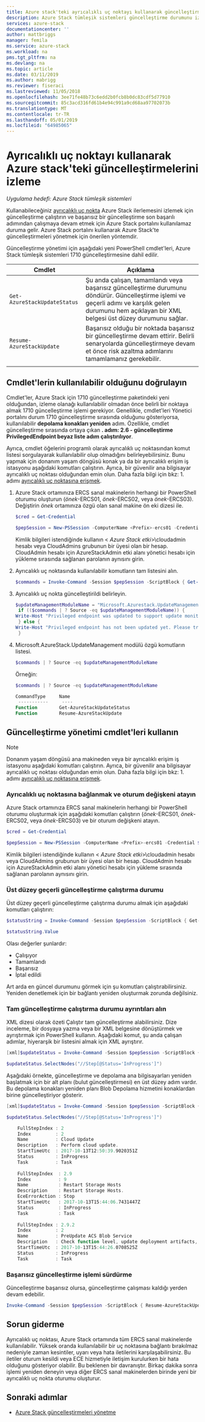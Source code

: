 ```yaml
---
title: Azure stack'teki ayrıcalıklı uç noktayı kullanarak güncelleştirmeleri izleyin | Microsoft Docs
description: Azure Stack tümleşik sistemleri güncelleştirme durumunu izlemek için ayrıcalıklı uç noktası kullanmayı öğrenin.
services: azure-stack
documentationcenter: ''
author: mattbriggs
manager: femila
ms.service: azure-stack
ms.workload: na
pms.tgt_pltfrm: na
ms.devlang: na
ms.topic: article
ms.date: 03/11/2019
ms.author: mabrigg
ms.reviewer: fiseraci
ms.lastreviewed: 11/05/2018
ms.openlocfilehash: 3ee71fe48b73c6edd2b0fcb8b0dc83cdf5d77910
ms.sourcegitcommit: 85c3acd316fd61b4e94c991a9cd68aa97702073b
ms.translationtype: MT
ms.contentlocale: tr-TR
ms.lasthandoff: 05/01/2019
ms.locfileid: "64985065"
---
```

# <a name="monitor-updates-in-azure-stack-using-the-privileged-endpoint"></a>Ayrıcalıklı uç noktayı kullanarak Azure stack'teki güncelleştirmelerini izleme

*Uygulama hedefi: Azure Stack tümleşik sistemleri*

Kullanabileceğiniz [ayrıcalıklı uç nokta](azure-stack-privileged-endpoint.md) Azure Stack ilerlemesini izlemek için güncelleştirme çalıştırın ve başarısız bir güncelleştirme son başarılı adımından çalışmaya devam etmek için Azure Stack portalını kullanılamaz duruma gelir.  Azure Stack portalını kullanarak Azure Stack'te güncelleştirmeleri yönetmek için önerilen yöntemdir.

Güncelleştirme yönetimi için aşağıdaki yeni PowerShell cmdlet'leri, Azure Stack tümleşik sistemleri 1710 güncelleştirmesine dahil edilir.

| Cmdlet  | Açıklama  |
|---------|---------|
| `Get-AzureStackUpdateStatus` | Şu anda çalışan, tamamlandı veya başarısız güncelleştirme durumunu döndürür. Güncelleştirme işlemi ve geçerli adımı ve karşılık gelen durumunu hem açıklayan bir XML belgesi üst düzey durumunu sağlar. |
| `Resume-AzureStackUpdate` | Başarısız olduğu bir noktada başarısız bir güncelleştirme devam ettirir. Belirli senaryolarda güncelleştirmeye devam et önce risk azaltma adımlarını tamamlamanız gerekebilir.         |
| | |

## <a name="verify-the-cmdlets-are-available"></a>Cmdlet'lerin kullanılabilir olduğunu doğrulayın
Cmdlet'ler, Azure Stack için 1710 güncelleştirme paketindeki yeni olduğundan, izleme olanağı kullanılabilir olmadan önce belirli bir noktaya almak 1710 güncelleştirme işlemi gerekiyor. Genellikle, cmdlet'leri Yönetici portalını durum 1710 güncelleştirme sırasında olduğunu gösteriyorsa, kullanılabilir **depolama konakları yeniden** adım. Özellikle, cmdlet güncelleştirme sırasında ortaya çıkan **. adım: 2.6 - güncelleştirme PrivilegedEndpoint beyaz liste adım çalıştırılıyor**.

Ayrıca, cmdlet öğelerini programlı olarak ayrıcalıklı uç noktasından komut listesi sorgulayarak kullanılabilir olup olmadığını belirleyebilirsiniz. Bunu yapmak için donanım yaşam döngüsü konak ya da bir ayrıcalıklı erişim iş istasyonu aşağıdaki komutları çalıştırın. Ayrıca, bir güvenilir ana bilgisayar ayrıcalıklı uç noktası olduğundan emin olun. Daha fazla bilgi için bkz: 1. adımı [ayrıcalıklı uç noktasına erişmek](azure-stack-privileged-endpoint.md#access-the-privileged-endpoint). 

1. Azure Stack ortamınıza ERCS sanal makinelerin herhangi bir PowerShell oturumu oluşturun (*önek*-ERCS01, *önek*-ERCS02, veya *önek*-ERCS03). Değiştirin *önek* ortamınıza özgü olan sanal makine ön eki dizesi ile.

   ```powershell
   $cred = Get-Credential

   $pepSession = New-PSSession -ComputerName <Prefix>-ercs01 -Credential $cred -ConfigurationName PrivilegedEndpoint 
   ```
   Kimlik bilgileri istendiğinde kullanın &lt; *Azure Stack etki*&gt;\cloudadmin hesabı veya CloudAdmins grubunun bir üyesi olan bir hesap. CloudAdmin hesabı için AzureStackAdmin etki alanı yönetici hesabı için yükleme sırasında sağlanan parolanın aynısını girin.

2. Ayrıcalıklı uç noktasında kullanılabilir komutların tam listesini alın. 

   ```powershell
   $commands = Invoke-Command -Session $pepSession -ScriptBlock { Get-Command } 
   ```
3. Ayrıcalıklı uç nokta güncelleştirildi belirleyin.

   ```powershell
   $updateManagementModuleName = "Microsoft.Azurestack.UpdateManagement"
    if (($commands | ? Source -eq $updateManagementModuleName)) {
   Write-Host "Privileged endpoint was updated to support update monitoring tools."
    } else {
   Write-Host "Privileged endpoint has not been updated yet. Please try again later."
    } 
   ```

4. Microsoft.AzureStack.UpdateManagement modülü özgü komutların listesi.

   ```powershell
   $commands | ? Source -eq $updateManagementModuleName 
   ```
   Örneğin:
   ```powershell
   $commands | ? Source -eq $updateManagementModuleName
   
   CommandType     Name                                               Version    Source                                                  PSComputerName
    -----------     ----                                               -------    ------                                                  --------------
   Function        Get-AzureStackUpdateStatus                         0.0        Microsoft.Azurestack.UpdateManagement                   Contoso-ercs01
   Function        Resume-AzureStackUpdate                            0.0        Microsoft.Azurestack.UpdateManagement                   Contoso-ercs01
   ``` 

## <a name="use-the-update-management-cmdlets"></a>Güncelleştirme yönetimi cmdlet'leri kullanın

> [!NOTE]
> Donanım yaşam döngüsü ana makineden veya bir ayrıcalıklı erişim iş istasyonu aşağıdaki komutları çalıştırın. Ayrıca, bir güvenilir ana bilgisayar ayrıcalıklı uç noktası olduğundan emin olun. Daha fazla bilgi için bkz: 1. adımı [ayrıcalıklı uç noktasına erişmek](azure-stack-privileged-endpoint.md#access-the-privileged-endpoint).

### <a name="connect-to-the-privileged-endpoint-and-assign-session-variable"></a>Ayrıcalıklı uç noktasına bağlanmak ve oturum değişkeni atayın

Azure Stack ortamınıza ERCS sanal makinelerin herhangi bir PowerShell oturumu oluşturmak için aşağıdaki komutları çalıştırın (*önek*-ERCS01, *önek*-ERCS02, veya *önek*-ERCS03) ve bir oturum değişkeni atayın.

```powershell
$cred = Get-Credential

$pepSession = New-PSSession -ComputerName <Prefix>-ercs01 -Credential $cred -ConfigurationName PrivilegedEndpoint 
```
 Kimlik bilgileri istendiğinde kullanın &lt; *Azure Stack etki*&gt;\cloudadmin hesabı veya CloudAdmins grubunun bir üyesi olan bir hesap. CloudAdmin hesabı için AzureStackAdmin etki alanı yönetici hesabı için yükleme sırasında sağlanan parolanın aynısını girin.

### <a name="get-high-level-status-of-the-current-update-run"></a>Üst düzey geçerli güncelleştirme çalıştırma durumu 

Üst düzey geçerli güncelleştirme çalıştırma durumu almak için aşağıdaki komutları çalıştırın: 

```powershell
$statusString = Invoke-Command -Session $pepSession -ScriptBlock { Get-AzureStackUpdateStatus -StatusOnly }

$statusString.Value 
```

Olası değerler şunlardır:

- Çalışıyor
- Tamamlandı
- Başarısız 
- İptal edildi

Art arda en güncel durumunu görmek için şu komutları çalıştırabilirsiniz. Yeniden denetlemek için bir bağlantı yeniden oluşturmak zorunda değilsiniz.

### <a name="get-the-full-update-run-status-with-details"></a>Tam güncelleştirme çalıştırma durumu ayrıntıları alın 

XML dizesi olarak özeti Çalıştır tam güncelleştirme alabilirsiniz. Dize inceleme, bir dosyaya yazma veya bir XML belgesine dönüştürmek ve ayrıştırmak için PowerShell kullanın. Aşağıdaki komut, şu anda çalışan adımlar, hiyerarşik bir listesini almak için XML ayrıştırır.

```powershell
[xml]$updateStatus = Invoke-Command -Session $pepSession -ScriptBlock { Get-AzureStackUpdateStatus }

$updateStatus.SelectNodes("//Step[@Status='InProgress']")
```

Aşağıdaki örnekte, güncelleştirme ve depolama ana bilgisayarları yeniden başlatmak için bir alt planı (bulut güncelleştirmesi) en üst düzey adım vardır. Bu depolama konakları yeniden planı Blob Depolama hizmetini konaklardan birine güncelleştiriyor gösterir.

```powershell
[xml]$updateStatus = Invoke-Command -Session $pepSession -ScriptBlock { Get-AzureStackUpdateStatus }

$updateStatus.SelectNodes("//Step[@Status='InProgress']") 

    FullStepIndex : 2
    Index         : 2
    Name          : Cloud Update
    Description   : Perform cloud update.
    StartTimeUtc  : 2017-10-13T12:50:39.9020351Z
    Status        : InProgress
    Task          : Task
    
    FullStepIndex  : 2.9
    Index          : 9
    Name           : Restart Storage Hosts
    Description    : Restart Storage Hosts.
    EceErrorAction : Stop
    StartTimeUtc   : 2017-10-13T15:44:06.7431447Z
    Status         : InProgress
    Task           : Task
    
    FullStepIndex : 2.9.2
    Index         : 2
    Name          : PreUpdate ACS Blob Service
    Description   : Check function level, update deployment artifacts, configure Blob service settings
    StartTimeUtc  : 2017-10-13T15:44:26.0708525Z
    Status        : InProgress
    Task          : Task
```

### <a name="resume-a-failed-update-operation"></a>Başarısız güncelleştirme işlemi sürdürme

Güncelleştirme başarısız olursa, güncelleştirme çalışması kaldığı yerden devam edebilir.

```powershell
Invoke-Command -Session $pepSession -ScriptBlock { Resume-AzureStackUpdate } 
```

## <a name="troubleshoot"></a>Sorun giderme

Ayrıcalıklı uç noktası, Azure Stack ortamında tüm ERCS sanal makinelerde kullanılabilir. Yüksek oranda kullanılabilir bir uç noktasına bağlantı bırakılmaz nedeniyle zaman kesintiler, uyarı veya hata iletilerini karşılaşabilirsiniz. Bu iletiler oturum kesildi veya ECE hizmetiyle iletişim kurulurken bir hata olduğunu gösteriyor olabilir. Bu beklenen bir davranıştır. Birkaç dakika sonra işlemi yeniden deneyin veya diğer ERCS sanal makinelerden birinde yeni bir ayrıcalıklı uç nokta oturumu oluşturur. 

## <a name="next-steps"></a>Sonraki adımlar

- [Azure Stack güncelleştirmeleri yönetme](azure-stack-updates.md) 


